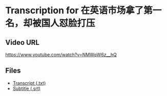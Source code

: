 # Transcription for 在英语市场拿了第一名，却被国人怼脸打压
## Video URL
https://www.youtube.com/watch?v=NMWqW6z__hQ
 
## Files
- [Transcript (.txt)](./transcript.txt)
- [Subtitle (.srt)](./transcript.srt)
